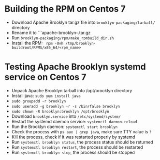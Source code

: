 # Building the RPM on Centos 7

* Download Apache Brooklyn tar.gz file into ```brooklyn-packaging/tarball/``` directory
* Rename it to ```apache-brooklyn-<version>.tar.gz
* Run ```brooklyn-packaging/rpm/make_rpmbuild_dir.sh```
* Install the RPM: ``` rpm -Uvh /tmp/brooklyn-buildroot/RPMS/x86_64/<rpm_name>```


# Testing Apache Brooklyn systemd service on Centos 7

* Unpack Apache Brooklyn tarball into /opt/brooklyn directory
* Install java: ```sudo yum install java```
* ```sudo groupadd -r brooklyn```
* ```sudo useradd -g brooklyn -r -s /bin/false brooklyn```
* ```sudo chown -R brooklyn:brooklyn /opt/brooklyn```
* Download ```brooklyn.service``` into ```/etc/systemd/system/```
* Restart the systemd daemon service: ```systemctl daemon-reload```
* Run the Brooklyn daemon: ```systemctl start brooklyn```
* Check the process with ```ps aux | grep java```, make sure TTY value is ```?```
* Kill the process, check if it was restarted properly by systemd
* Run ```systemctl brooklyn status```, the process status should be returned
* Run ```systemctl brooklyn restart```, the process should be restarted
* Run ```systemctl brooklyn stop```, the process should be stopped
